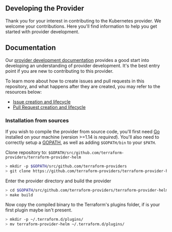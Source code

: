Developing the Provider
------------

Thank you for your interest in contributing to the Kubernetes provider. We welcome your contributions. Here you'll find information to help you get started with provider development.

## Documentation

Our [provider development documentation](https://www.terraform.io/docs/extend/) provides a good start into developing an understanding of provider development. It's the best entry point if you are new to contributing to this provider.

To learn more about how to create issues and pull requests in this repository, and what happens after they are created, you may refer to the resources below:
- [Issue creation and lifecycle](ISSUES.md)
- [Pull Request creation and lifecycle](PULL_REQUESTS.md)

### Installation from sources

If you wish to compile the provider from source code, you'll first need [Go](http://www.golang.org) installed on your machine (version >=1.14 is *required*). You'll also need to correctly setup a [GOPATH](http://golang.org/doc/code.html#GOPATH), as well as adding `$GOPATH/bin` to your `$PATH`.

Clone repository to: `$GOPATH/src/github.com/terraform-providers/terraform-provider-helm`

```sh
> mkdir -p $GOPATH/src/github.com/terraform-providers
> git clone https://github.com/terraform-providers/terraform-provider-helm.git $GOPATH/src/github.com/terraform-providers/terraform-provider-helm
```

Enter the provider directory and build the provider

```sh
> cd $GOPATH/src/github.com/terraform-providers/terraform-provider-helm
> make build
```

Now copy the compiled binary to the Terraform's plugins folder, if is your first plugin maybe isn't present.

```sh
> mkdir -p ~/.terraform.d/plugins/
> mv terraform-provider-helm ~/.terraform.d/plugins/
```